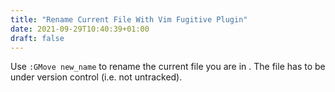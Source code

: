 ```yaml
---
title: "Rename Current File With Vim Fugitive Plugin"
date: 2021-09-29T10:40:39+01:00
draft: false
---
```

Use `:GMove new_name`  to rename the current file you are in . The file has to be under version control (i.e. not untracked).
